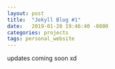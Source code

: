 ```yaml
---
layout: post
title:  "Jekyll Blog #1"
date:   2019-01-28 19:46:40 -0800
categories: projects
tags: personal_website
---
```


updates coming soon xd